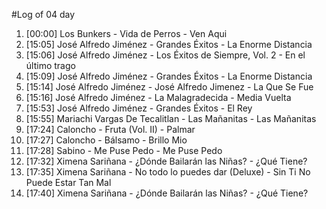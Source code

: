 #Log of 04 day

1. [00:00] Los Bunkers - Vida de Perros - Ven Aqui
1. [15:05] José Alfredo Jiménez - Grandes Éxitos - La Enorme Distancia
1. [15:06] José Alfredo Jiménez - Los Éxitos de Siempre, Vol. 2 - En el último trago
1. [15:09] José Alfredo Jiménez - Grandes Éxitos - La Enorme Distancia
1. [15:14] José Alfredo Jiménez - José Alfredo Jimenez - La Que Se Fue
1. [15:16] José Alfredo Jiménez - La Malagradecida - Media Vuelta
1. [15:53] José Alfredo Jiménez - Grandes Éxitos - El Rey
1. [15:55] Mariachi Vargas De Tecalitlan - Las Mañanitas - Las Mañanitas
1. [17:24] Caloncho - Fruta (Vol. II) - Palmar
1. [17:27] Caloncho - Bálsamo - Brillo Mio
1. [17:28] Sabino - Me Puse Pedo - Me Puse Pedo
1. [17:32] Ximena Sariñana - ¿Dónde Bailarán las Niñas? - ¿Qué Tiene?
1. [17:35] Ximena Sariñana - No todo lo puedes dar (Deluxe) - Sin Ti No Puede Estar Tan Mal
1. [17:40] Ximena Sariñana - ¿Dónde Bailarán las Niñas? - ¿Qué Tiene?
